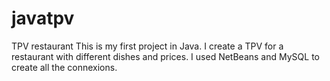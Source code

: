 # javatpv
TPV restaurant
This is my first project in Java. I create a TPV for a restaurant with different dishes and prices.
I used NetBeans and MySQL to create all the connexions. 
